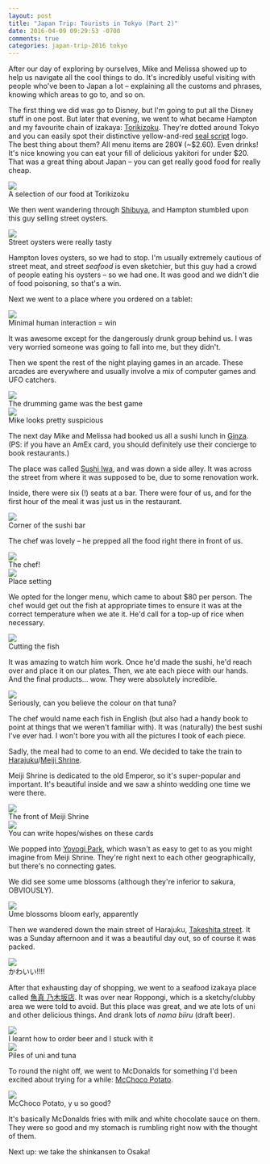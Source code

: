 ```yaml
---
layout: post
title: "Japan Trip: Tourists in Tokyo (Part 2)"
date: 2016-04-09 09:29:53 -0700
comments: true
categories: japan-trip-2016 tokyo
---
```


After our day of exploring by ourselves, Mike and Melissa showed up to help us navigate all the cool things to do. It's incredibly useful visiting with people who've been to Japan a lot – explaining all the customs and phrases, knowing which areas to go to, and so on. 

The first thing we did was go to Disney, but I'm going to put all the Disney stuff in one post. But later that evening, we went to what became Hampton and my favourite chain of izakaya: [Torikizoku](https://www.torikizoku.co.jp/). They're dotted around Tokyo and you can easily spot their distinctive yellow-and-red [seal script](https://en.wikipedia.org/wiki/Seal_script) logo. The best thing about them? All menu items are 280¥ (~$2.60). Even drinks! It's nice knowing you can eat your fill of delicious yakitori for under $20. That was a great thing about Japan – you can get really good food for really cheap.

<div class="img">
  <a href="{{ root_url }}/images/japan/tokyo/torikizoku.jpg">
    <img src="/images/japan/tokyo/torikizoku.jpg">
  </a>
  <div class="alt">A selection of our food at Torikizoku</div>
</div>

We then went wandering through [Shibuya](https://en.wikipedia.org/wiki/Shibuya), and Hampton stumbled upon this guy selling street oysters.

<div class="img">
  <a href="{{ root_url }}/images/japan/tokyo/street-oysters.jpg">
    <img src="/images/japan/tokyo/street-oysters.jpg">
  </a>
  <div class="alt">Street oysters were really tasty</div>
</div> 

Hampton loves oysters, so we had to stop. I'm usually extremely cautious of street meat, and street *seafood* is even sketchier, but this guy had a crowd of people eating his oysters – so we had one. It was good and we didn't die of food poisoning, so that's a win.

Next we went to a place where you ordered on a tablet:

<div class="img">
  <a href="{{ root_url }}/images/japan/tokyo/tablet-orders.jpg">
    <img src="/images/japan/tokyo/tablet-orders.jpg">
  </a>
  <div class="alt">Minimal human interaction = win</div>
</div>

It was awesome except for the dangerously drunk group behind us. I was very worried someone was going to fall into me, but they didn't.

Then we spent the rest of the night playing games in an arcade. These arcades are everywhere and usually involve a mix of computer games and UFO catchers.

<div class="img">
  <a href="{{ root_url }}/images/japan/tokyo/drumming.jpg">
    <img src="/images/japan/tokyo/drumming.jpg">
  </a>
  <div class="alt">The drumming game was the best game</div>
</div> 

<div class="img">
  <a href="{{ root_url }}/images/japan/tokyo/ufo.jpg">
    <img src="/images/japan/tokyo/ufo.jpg">
  </a>
  <div class="alt">Mike looks pretty suspicious</div>
</div>

The next day Mike and Melissa had booked us all a sushi lunch in [Ginza](https://en.wikipedia.org/wiki/Ginza). (PS: if you have an AmEx card, you should definitely use their concierge to book restaurants.)

The place was called [Sushi Iwa](https://www.tripadvisor.com/Restaurant_Review-g1066444-d6069493-Reviews-Sushi_Iwa-Chuo_Tokyo_Tokyo_Prefecture_Kanto.html), and was down a side alley. It was across the street from where it was supposed to be, due to some renovation work.

Inside, there were six (!) seats at a bar. There were four of us, and for the first hour of the meal it was just us in the restaurant.

<div class="img">
  <a href="{{ root_url }}/images/japan/tokyo/sushi-iwa-bar.jpg">
    <img src="/images/japan/tokyo/sushi-iwa-bar.jpg">
  </a>
  <div class="alt">Corner of the sushi bar</div>
</div>

The chef was lovely – he prepped all the food right there in front of us.

<div class="img">
  <a href="{{ root_url }}/images/japan/tokyo/sushi-iwa-chef.jpg">
    <img src="/images/japan/tokyo/sushi-iwa-chef.jpg">
  </a>
  <div class="alt">The chef!</div>
</div>

<div class="img">
  <a href="{{ root_url }}/images/japan/tokyo/sushi-iwa-plate.jpg">
    <img src="/images/japan/tokyo/sushi-iwa-plate.jpg">
  </a>
  <div class="alt">Place setting</div>
</div>

We opted for the longer menu, which came to about $80 per person. The chef would get out the fish at appropriate times to ensure it was at the correct temperature when we ate it. He'd call for a top-up of rice when necessary. 

<div class="img">
  <a href="{{ root_url }}/images/japan/tokyo/sushi-iwa-fish.jpg">
    <img src="/images/japan/tokyo/sushi-iwa-fish.jpg">
  </a>
  <div class="alt">Cutting the fish</div>
</div>

It was amazing to watch him work. Once he'd made the sushi, he'd reach over and place it on our plates. Then, we ate each piece with our hands. And the final products... wow. They were absolutely incredible.

<div class="img">
  <a href="{{ root_url }}/images/japan/tokyo/sushi-iwa-tuna.jpg">
    <img src="/images/japan/tokyo/sushi-iwa-tuna.jpg">
  </a>
  <div class="alt">Seriously, can you believe the colour on that tuna?</div>
</div>

The chef would name each fish in English (but also had a handy book to point at things that we weren't familiar with). It was (naturally) the best sushi I've ever had. I won't bore you with all the pictures I took of each piece.

Sadly, the meal had to come to an end. We decided to take the train to [Harajuku](https://en.wikipedia.org/wiki/Harajuku)/[Meiji Shrine](https://en.wikipedia.org/wiki/Meiji_Shrine).

Meiji Shrine is dedicated to the old Emperor, so it's super-popular and important. It's beautiful inside and we saw a shinto wedding one time we were there.

<div class="img">
  <a href="{{ root_url }}/images/japan/tokyo/meiji.jpg">
    <img src="/images/japan/tokyo/meiji.jpg">
  </a>
  <div class="alt">The front of Meiji Shrine</div>
</div>

<div class="img">
  <a href="{{ root_url }}/images/japan/tokyo/wishes-meiji.jpg">
    <img src="/images/japan/tokyo/wishes-meiji.jpg">
  </a>
  <div class="alt">You can write hopes/wishes on these cards</div>
</div>

We popped into [Yoyogi Park](https://en.wikipedia.org/wiki/Yoyogi_Park), which wasn't as easy to get to as you might imagine from Meiji Shrine. They're right next to each other geographically, but there's no connecting gates.

We did see some ume blossoms (although they're inferior to sakura, OBVIOUSLY).

<div class="img">
  <a href="{{ root_url }}/images/japan/tokyo/yoyogi.jpg">
    <img src="/images/japan/tokyo/yoyogi.jpg">
  </a>
  <div class="alt">Ume blossoms bloom early, apparently</div>
</div>

Then we wandered down the main street of Harajuku, [Takeshita street](https://en.wikipedia.org/wiki/Takeshita_Street). It was a Sunday afternoon and it was a beautiful day out, so of course it was packed.

<div class="img">
  <a href="{{ root_url }}/images/japan/tokyo/takeshita.jpg">
    <img src="/images/japan/tokyo/takeshita.jpg">
  </a>
  <div class="alt">かわいい!!!!</div>
</div>

After that exhausting day of shopping, we went to a seafood izakaya place called [魚真 乃木坂店](http://tabelog.com/en/tokyo/A1307/A130701/13025693/). It was over near Roppongi, which is a sketchy/clubby area we were told to avoid. But this place was great, and we ate lots of uni and other delicious things. And drank lots of *nama biiru* (draft beer).

<div class="img">
  <a href="{{ root_url }}/images/japan/tokyo/biiru.jpg">
    <img src="/images/japan/tokyo/biiru.jpg">
  </a>
  <div class="alt">I learnt how to order beer and I stuck with it</div>
</div>

<div class="img">
  <a href="{{ root_url }}/images/japan/tokyo/uni.jpg">
    <img src="/images/japan/tokyo/uni.jpg">
  </a>
  <div class="alt">Piles of uni and tuna</div>
</div>

To round the night off, we went to McDonalds for something I'd been excited about trying for a while: [McChoco Potato](http://news.mcdonalds.com/Corporate/Feature-Stories-Articles/2016/McDonald-s-Japan-Puts-a-Sweet-Spin-on-a-Golden-Arc).

<div class="img">
  <a href="{{ root_url }}/images/japan/tokyo/mcchoco.jpg">
    <img src="/images/japan/tokyo/mcchoco.jpg">
  </a>
  <div class="alt">McChoco Potato, y u so good?</div>
</div>

It's basically McDonalds fries with milk and white chocolate sauce on them. They were so good and my stomach is rumbling right now with the thought of them.

Next up: we take the shinkansen to Osaka!

